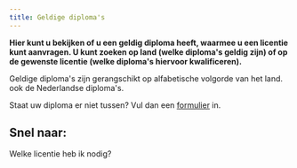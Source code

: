 ```yaml
---
title: Geldige diploma's
---
```


**Hier kunt u bekijken of u een geldig diploma heeft, waarmee u een licentie kunt aanvragen. U kunt zoeken op land (welke diploma's geldig zijn) of op de gewenste licentie (welke diploma's hiervoor kwalificeren).**

Geldige diploma's zijn gerangschikt op alfabetische volgorde van het land. ook de Nederlandse diploma's.

Staat uw diploma er niet tussen? Vul dan een [formulier](/wat-wij-doen/formulieren) in.

<ModuleLoader skeleton="NN--- -- =========N-----  =========N==NN--- ---     -----N====N-----------------N-----------------N-----------------N"
url="https://erkenningen-module-certificates-info.netlify.app"></ModuleLoader>

## Snel naar:

<LinkButtonContainer>
<LinkButton to="/licenties/welke-licentie-heb-ik-nodig">Welke licentie heb ik nodig?</LinkButton>
</LinkButtonContainer>
